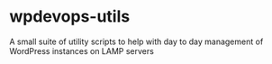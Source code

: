 # wpdevops-utils
A small suite of utility scripts to help with day to day management of WordPress instances on LAMP servers

